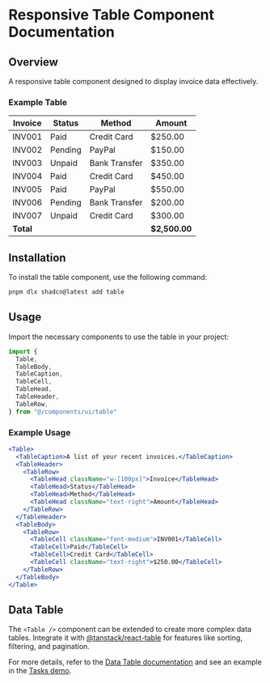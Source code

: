 # Responsive Table Component Documentation

## Overview
A responsive table component designed to display invoice data effectively.

### Example Table

| Invoice | Status  | Method       | Amount   |
|---------|---------|--------------|----------|
| INV001  | Paid    | Credit Card  | $250.00  |
| INV002  | Pending | PayPal       | $150.00  |
| INV003  | Unpaid  | Bank Transfer| $350.00  |
| INV004  | Paid    | Credit Card  | $450.00  |
| INV005  | Paid    | PayPal       | $550.00  |
| INV006  | Pending | Bank Transfer| $200.00  |
| INV007  | Unpaid  | Credit Card  | $300.00  |
| **Total** |         |              | **$2,500.00** |

## Installation
To install the table component, use the following command:

```bash
pnpm dlx shadcn@latest add table
```

## Usage
Import the necessary components to use the table in your project:

```javascript
import {
  Table,
  TableBody,
  TableCaption,
  TableCell,
  TableHead,
  TableHeader,
  TableRow,
} from "@/components/ui/table"
```

### Example Usage

```jsx
<Table>
  <TableCaption>A list of your recent invoices.</TableCaption>
  <TableHeader>
    <TableRow>
      <TableHead className="w-[100px]">Invoice</TableHead>
      <TableHead>Status</TableHead>
      <TableHead>Method</TableHead>
      <TableHead className="text-right">Amount</TableHead>
    </TableRow>
  </TableHeader>
  <TableBody>
    <TableRow>
      <TableCell className="font-medium">INV001</TableCell>
      <TableCell>Paid</TableCell>
      <TableCell>Credit Card</TableCell>
      <TableCell className="text-right">$250.00</TableCell>
    </TableRow>
  </TableBody>
</Table>
```

## Data Table
The `<Table />` component can be extended to create more complex data tables. Integrate it with [@tanstack/react-table](https://tanstack.com/table/v8) for features like sorting, filtering, and pagination.

For more details, refer to the [Data Table documentation](/docs/components/data-table) and see an example in the [Tasks demo](/examples/tasks).